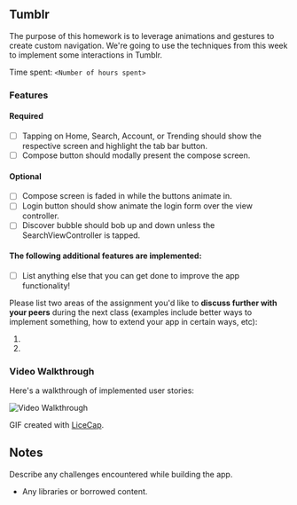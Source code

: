 ## Tumblr

The purpose of this homework is to leverage animations and gestures to create custom navigation. We're going to use the techniques from this week to implement some interactions in Tumblr.

Time spent: `<Number of hours spent>`

### Features

#### Required

- [ ] Tapping on Home, Search, Account, or Trending should show the respective screen and highlight the tab bar button.
- [ ] Compose button should modally present the compose screen.

#### Optional

- [ ] Compose screen is faded in while the buttons animate in.
- [ ] Login button should show animate the login form over the view controller.
- [ ] Discover bubble should bob up and down unless the SearchViewController is tapped.

#### The following **additional** features are implemented:

- [ ] List anything else that you can get done to improve the app functionality!

Please list two areas of the assignment you'd like to **discuss further with your peers** during the next class (examples include better ways to implement something, how to extend your app in certain ways, etc):

1. 
2. 

### Video Walkthrough 

Here's a walkthrough of implemented user stories:

<img src='http://i.imgur.com/link/to/your/gif/file.gif' title='Video Walkthrough' width='' alt='Video Walkthrough' />

GIF created with [LiceCap](http://www.cockos.com/licecap/).

## Notes

Describe any challenges encountered while building the app.

* Any libraries or borrowed content.
